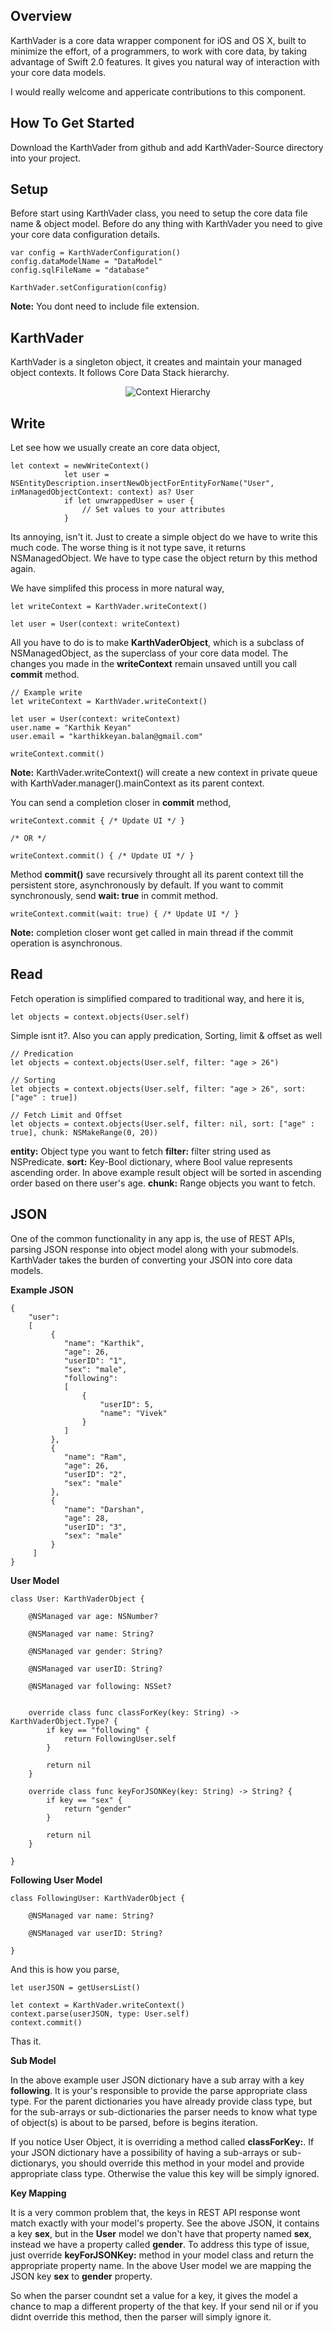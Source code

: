 ## Overview

KarthVader is a core data wrapper component for iOS and OS X, built to minimize the effort, of a programmers, to work with core data, by taking advantage of Swift 2.0 features. It gives you natural way of interaction with your core data models.

I would really welcome and appericate contributions to this component.

## How To Get Started

Download the KarthVader from github and add KarthVader-Source directory into your project.

## Setup

Before start using KarthVader class, you need to setup the core data file name & object model. Before do any thing with KarthVader you need to give your core data configuration details.

	var config = KarthVaderConfiguration()
	config.dataModelName = "DataModel"
	config.sqlFileName = "database"

	KarthVader.setConfiguration(config)

**Note:** You dont need to include file extension.


## KarthVader

KarthVader is a singleton object, it creates and maintain your managed object contexts. It follows Core Data Stack hierarchy.

<p align="center">
	<img src="https://github.com/karthikkeyan/KarthVader/blob/master/Arch.jpg" alt="Context Hierarchy" title = "Context Hierarchy" />
</p>


## Write

Let see how we usually create an core data object,

	let context = newWriteContext()
                let user = NSEntityDescription.insertNewObjectForEntityForName("User", inManagedObjectContext: context) as? User
                if let unwrappedUser = user {
                    // Set values to your attributes
                }

Its annoying, isn't it. Just to create a simple object do we have to write this much code. The worse thing is it not type save, it returns NSManagedObject. We have to type case the object return by this method again.

We have simplifed this process in more natural way,

	let writeContext = KarthVader.writeContext()

	let user = User(context: writeContext)

All you have to do is to make **KarthVaderObject**, which is a subclass of NSManagedObject, as the superclass of your core data model. The changes you made in the **writeContext** remain unsaved untill you call **commit** method.

	// Example write
	let writeContext = KarthVader.writeContext()

	let user = User(context: writeContext)
	user.name = "Karthik Keyan"
	user.email = "karthikkeyan.balan@gmail.com"

	writeContext.commit()

**Note:** KarthVader.writeContext() will create a new context in private queue with KarthVader.manager().mainContext as its parent context.

You can send a completion closer in **commit** method,

	writeContext.commit { /* Update UI */ }

	/* OR */

	writeContext.commit() { /* Update UI */ }

Method **commit()** save recursively throught all its parent context till the persistent store, asynchronously by default. If you want to commit synchronously, send **wait: true** in commit method.

	writeContext.commit(wait: true) { /* Update UI */ }

**Note:** completion closer wont get called in main thread if the commit operation is asynchronous.


## Read

Fetch operation is simplified compared to traditional way, and here it is,

	let objects = context.objects(User.self)

Simple isnt it?. Also you can apply predication, Sorting, limit & offset as well

	// Predication
	let objects = context.objects(User.self, filter: "age > 26")

	// Sorting
	let objects = context.objects(User.self, filter: "age > 26", sort: ["age" : true])

	// Fetch Limit and Offset
	let objects = context.objects(User.self, filter: nil, sort: ["age" : true], chunk: NSMakeRange(0, 20))

**entity:** Object type you want to fetch
**filter:** filter string used as NSPredicate.
**sort:** Key-Bool dictionary, where Bool value represents ascending order. In above example result object will be sorted in ascending order based on there user's age.
**chunk:** Range objects you want to fetch.


## JSON

One of the common functionality in any app is, the use of REST APIs, parsing JSON response into object model along with your submodels. KarthVader takes the burden of converting your JSON into core data models.

**Example JSON**

	{
		"user":
		[
	         {
	            "name": "Karthik",
	            "age": 26,
	            "userID": "1",
	            "sex": "male",
	            "following":
	            [
	            	{
	            		"userID": 5,
	            		"name": "Vivek"
	            	}
	            ]
	         },
	         {
	            "name": "Ram",
	            "age": 26,
	            "userID": "2",
	            "sex": "male"
	         },
	         {
	            "name": "Darshan",
	            "age": 28,
	            "userID": "3",
	            "sex": "male"
	         }
	     ]
	}


**User Model**

	class User: KarthVaderObject {

		@NSManaged var age: NSNumber?

		@NSManaged var name: String?

		@NSManaged var gender: String?

		@NSManaged var userID: String?

		@NSManaged var following: NSSet?


		override class func classForKey(key: String) -> KarthVaderObject.Type? {
			if key == "following" {
            	return FollowingUser.self
        	}

        	return nil
		}

		override class func keyForJSONKey(key: String) -> String? {
			if key == "sex" {
            	return "gender"
        	}

        	return nil
    	}

	}

**Following User Model**

	class FollowingUser: KarthVaderObject {

		@NSManaged var name: String?

		@NSManaged var userID: String?

	}

And this is how you parse,

	let userJSON = getUsersList()

	let context = KarthVader.writeContext()
	context.parse(userJSON, type: User.self)
	context.commit()

Thas it.

**Sub Model**

In the above example user JSON dictionary have a sub array with a key **following**. It is your's responsible to provide the parse appropriate class type. For the parent dictionaries you have already provide class type, but for the sub-arrays or sub-dictionaries the parser needs to know what type of object(s) is about to be parsed, before is begins iteration.

If you notice User Object, it is overriding a method called **classForKey:**. If your JSON dictionary have a possibility of having a sub-arrays or sub-dictionarys, you should override this method in your model and provide appropriate class type. Otherwise the value this key will be simply ignored.

**Key Mapping**

It is a very common problem that, the keys in REST API response wont match exactly with your model's property. See the above JSON, it contains a key **sex**, but in the **User** model we don't have that property named **sex**, instead we have a property called **gender**. To address this type of issue, just override **keyForJSONKey:** method in your model class and return the appropriate property name. In the above User model we are mapping the JSON key **sex** to **gender** property.

So when the parser coundnt set a value for a key, it gives the model a chance to map a different property of the that key. If your send nil or if you didnt override this method, then the parser will simply ignore it.
